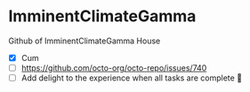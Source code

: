 # ImminentClimateGamma
Github of ImminentClimateGamma House
- [x] Cum
- [ ] https://github.com/octo-org/octo-repo/issues/740
- [ ] Add delight to the experience when all tasks are complete :tada:
